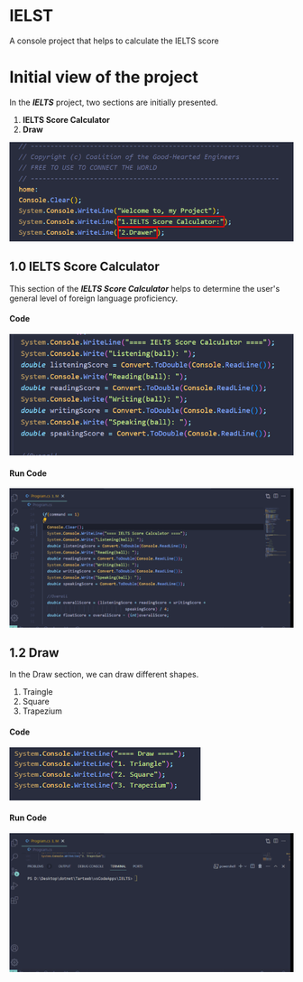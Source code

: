 # IELST
A console project that helps to calculate the IELTS score

# Initial view of the project
In the _**IELTS**_ project, two sections are initially presented.
1. **IELTS Score Calculator**
2. **Draw**

![Home Page Image](/image/home-page-image.png)

## 1.0 **IELTS Score Calculator**
This section of the _**IELTS Score Calculator**_ helps to determine the user's general level of foreign language proficiency.

#### Code
![IELTS Code Image](/image/ielts-code-image.png)

#### Run Code

![IELTS Code Run Image](/image/ielts-code-run-mage.gif)

## 1.2 **Draw**
In the Draw section, we can draw different shapes.
1. Traingle
2. Square
3. Trapezium

#### Code
![Draw Code Image](/image/draw-code-image.png)

#### Run Code
![Draw Code Runing](/image/draw-code-run-image.gif)
